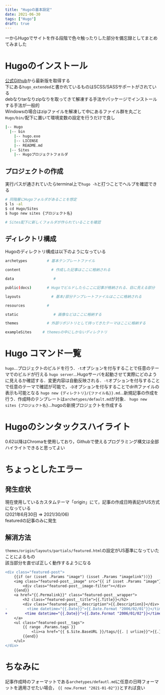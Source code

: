```yaml
---
title: "Hugoの基本設定"
date: 2021-06-30
tags: ["Hugo"]
draft: true
---
```


一からHugoでサイトを作る段階で色々触ったりした部分を備忘録としてまとめてみました

# Hugoのインストール

[公式Github](https://github.com/gohugoio/hugo/releases)から最新版を取得する  
下にある`hugo_extended`と書かれているものはSCSS/SASSサポートがされている  
debなりtarなりzipなりを取ってきて解凍する手法やパッケージでインストールする手法が一般的  
Windowsの場合はzipファイルを解凍して中にあるファイル群を丸ごと`Hugo/bin/`配下に置いて環境変数の設定を行うだけで良し  

```sh
|-- Hugo
  |-- bin
    |-- hugo.exe
    |-- LICENSE
    |-- README.md
  |-- Sites
    |-- Hugoプロジェクトフォルダ
```

## プロジェクトの作成

実行パスが通されていたらterminal上で`hugo -h`と打つことでヘルプを確認できる  

```sh
# 同階層にHugoフォルダがあることを想定
$ ls -al
$ cd Hugo/Sites
$ hugo new sites {プロジェクト名}

# Sites配下に新しくフォルダが作られていることを確認
```

## ディレクトリ構成

Hugoのディレクトリ構成は以下のようになっている

```sh
archetypes         # 基本テンプレートファイル

content              # 作成した記事はここに格納される

data                  # 

public(docs)       # Hugoでビルドしたらここに記事が格納される、目に見える部分

layouts              # 基本/部分テンプレートファイルはここに格納される

resources          #

static                # 画像などはここに格納する

themes             # 外部リポジトリとして持ってきたテーマはここに格納する

exampleSites     # themesの中にしかないディレクトリ
```

# Hugo コマンド一覧

`hugo`...プロジェクトのビルドを行う．`-t`オプションを付与することで任意のテーマでのビルドが行える
`hugo server`...Hugoサーバを起動させて実際にどのように見えるか確認する．変更内容は自動反映される．`-t`オプションを付与することで任意のテーマで確認が可能で，`-D`オプションを付与することでdriftファイルの表示も可能となる
`hugo new {ディレクトリ}/{ファイル名}}.md`...新規記事の作成を行う．作成時のテンプレートは`archetypes/default.md`が対象．
`hugo new sites {プロジェクト名}`...hugoの新規プロジェクトを作成する

# Hugoのシンタックスハイライト
0.62以降はChromaを使用しており，Githubで使えるプログラミング構文は全部ハイライトできると思ってよい

# ちょっとしたエラー

## 発生症状

現在使用しているカスタムテーマ「origin」にて，記事の作成日時表記がUS方式になっている  
(2021年6月30日 => 2021/30/06)  
featuredの記事のみに発生

## 解消方法

`themes/origin/layouts/partials/featured.html`の設定がUS基準になっていたことによるもの  
該当部分を直せば正しく動作するようになる  

```diff {linenos = true}
<div class="featured-post">
    {{if (or (isset .Params "image") (isset .Params "imagelink"))}}
    <img class="featured-post__image" src="{{ if isset .Params "image"}}{{printf "%s%s" .File.Dir .Params.image | absURL }}{{else if (isset .Params "imagelink")}}{{.Params.imagelink}}{{end}}" alt="{{.Params.imageTitle}}" />
        <div class="featured-post__image-filter"></div>
    {{end}}
    <a href="{{.Permalink}}" class="featured-post__wrapper">
        <h2 class="featured-post__title">{{.Title}}</h2>
        <div class="featured-post__description">{{.Description}}</div>
-         <time datetime="{{.Date}}">{{.Date.Format "2006/02/01"}}</time>
+        <time datetime="{{.Date}}">{{.Date.Format "2006/01/02"}}</time>
    </a>
    <ul class="featured-post__tags">
        {{ range .Params.tags }}
            <li><a href="{{ $.Site.BaseURL }}/tags/{{. | urlize}}">{{.}}</a></li>
        {{end}}
    </ul>
</div>
```

# ちなみに

記事作成時のフォーマットである`archetypes/defautl.md`に任意の日時フォーマットを適用させたい場合，
`{{ now.Format "2021-01-02"}}`とすれば良い